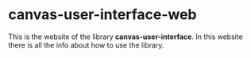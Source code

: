 # canvas-user-interface-web

This is the website of the library **canvas-user-interface**. In this website there is all the info about how to use the library.
